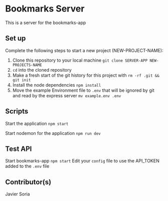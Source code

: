 # Bookmarks Server

This is a server for the bookmarks-app

## Set up

Complete the following steps to start a new project (NEW-PROJECT-NAME):

1. Clone this repository to your local machine `git clone SERVER-APP NEW-PROJECTS-NAME`
2. `cd` into the cloned repository
3. Make a fresh start of the git history for this project with `rm -rf .git && git init`
4. Install the node dependencies `npm install`
5. Move the example Environment file to `.env` that will be ignored by git and read by the express server `mv example.env .env`

## Scripts

Start the application `npm start`

Start nodemon for the application `npm run dev`

## Test API

Start bookmarks-app `npm start`
Edit your `config` file to use the API_TOKEN added to the `.env` file

## Contributor(s)

Javier Soria